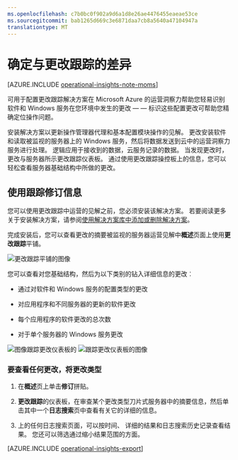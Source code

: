 ```yaml
---
ms.openlocfilehash: c7b0bc0f902a9d6a1d8e26ae4476455eaeae53ce
ms.sourcegitcommit: bab1265d669c3e6871daa7cb8a5640a47104947a
translationtype: MT
---
```

<properties
   pageTitle="确定与更改跟踪的差异"
   description="使用 Microsoft Azure 运营见解中配置更改跟踪解决方案帮助您轻易识别软件和 Windows 服务在您环境中发生的更改"
   services="operational-insights"
   documentationCenter=""
   authors="bandersmsft"
   manager="jwhit"
   editor="" />
<tags
   ms.service="operational-insights"
   ms.devlang="na"
   ms.topic="article"
   ms.tgt_pltfrm="na"
   ms.workload="na"
   ms.date="08/05/2015"
   ms.author="banders" />

# 确定与更改跟踪的差异

[AZURE.INCLUDE [operational-insights-note-moms](../../includes/operational-insights-note-moms.md)]

可用于配置更改跟踪解决方案在 Microsoft Azure 的运营洞察力帮助您轻易识别软件和 Windows 服务在您环境中发生的更改 — — 标识这些配置更改可帮助您精确定位操作问题。

安装解决方案以更新操作管理器代理和基本配置模块操作的见解。 更改安装软件和读取被监视的服务器上的 Windows 服务，然后将数据发送到云中的运营洞察力服务进行处理。 逻辑应用于接收到的数据，云服务记录的数据。 当发现更改时，更改与服务器所示更改跟踪仪表板。 通过使用更改跟踪操控板上的信息，您可以轻松查看服务器基础结构中所做的更改。

## 使用跟踪修订信息

您可以使用更改跟踪中运营的见解之前，您必须安装该解决方案。 若要阅读更多关于安装解决方案，请参阅[使用解决方案库中添加或删除解决方案](operational-insights-setup-workspace.md)。

完成安装后，您可以查看更改的摘要被监视的服务器运营见解中**概述**页面上使用**更改跟踪**平铺。

![更改跟踪平铺的图像](./media/operational-insights-change-tracking/overview-change-track.png)

您可以查看对您基础结构，然后为以下类别的钻入详细信息的更改︰

- 通过对软件和 Windows 服务的配置类型的更改

- 对应用程序和不同服务器的更新的软件更改

- 每个应用程序的软件更改的总次数

- 对于单个服务器的 Windows 服务更改

![图像跟踪更改仪表板的](./media/operational-insights-change-tracking/gallery-changetracking-01.png)
![跟踪更改仪表板的图像](./media/operational-insights-change-tracking/gallery-changetracking-02.png)

### 要查看任何更改，将更改类型

1. 在**概述**页上单击**修订**拼贴。

2. **更改跟踪**的仪表板，在审查某个更改类型刀片式服务器中的摘要信息，然后单击其中一个**日志搜索**页中查看有关它的详细的信息。

3. 上的任何日志搜索页面，可以按时间、 详细的结果和日志搜索历史记录查看结果。 您还可以筛选通过缩小结果范围的方面。


[AZURE.INCLUDE [operational-insights-export](../../includes/operational-insights-export.md)]

